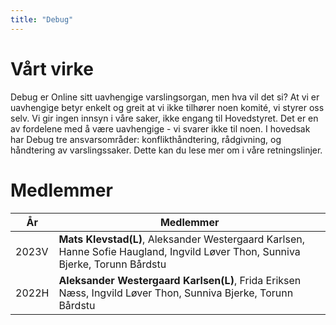 ```yaml
---
title: "Debug"
---
```


Vårt virke
================== 

Debug er Online sitt uavhengige varslingsorgan, men hva vil det si? At vi er uavhengige betyr enkelt og greit at vi ikke tilhører noen komité, vi styrer oss selv. Vi gir ingen innsyn i våre saker, ikke engang til Hovedstyret. Det er en av fordelene med å være uavhengige - vi svarer ikke til noen. I hovedsak har Debug tre ansvarsområder: konflikthåndtering, rådgivning, og håndtering av varslingssaker. Dette kan du lese mer om i våre retningslinjer.



Medlemmer
==================


|År   | Medlemmer |
| --- | --------- |  
|2023V| **Mats Klevstad(L)**, Aleksander Westergaard Karlsen, Hanne Sofie Haugland, Ingvild Løver Thon, Sunniva Bjerke, Torunn Bårdstu|
|2022H| **Aleksander Westergaard Karlsen(L)**, Frida Eriksen Næss, Ingvild Løver Thon, Sunniva Bjerke, Torunn Bårdstu|